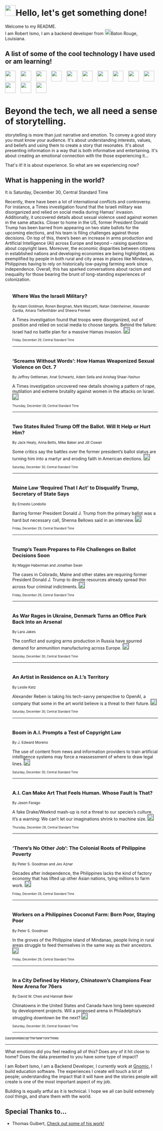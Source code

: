 <h1><img src="https://emojis.slackmojis.com/emojis/images/1643514375/3493/hot-coffee.gif?1643514375" width="35"/>Hello, let's get something done!</h1>

<p>Welcome to my README.<br/>
I am Robert Ismo, I am a backend developer from <img src="https://emojis.slackmojis.com/emojis/images/1638395689/50435/moulin_rouge.png?1638395689" width="20"/>Baton Rouge, Louisiana.</p>
<h2>A list of some of the cool technology I have used or am learning!</h2>
<p>
<img src="https://emojis.slackmojis.com/emojis/images/1643516091/21142/meow_bongotap.gif?1643516091" width="35" alt="">
<img src="https://img.shields.io/badge/Favorite%20Frontend%20Framework-SvelteKit-f83903" alt="">
<img src="https://img.shields.io/badge/Second%20Favorite-Vue-40b581" alt="">
<img src="https://img.shields.io/badge/Most%20Used%20Runtime-Nodejs-78b061" alt="">
<img src="https://emojis.slackmojis.com/emojis/images/1643517416/34482/fire.gif?1643517416" width="35" alt="">
<img src="https://img.shields.io/badge/Javascript%20But%20Better-Typescript-0078ca" alt="">
<img src="https://img.shields.io/badge/Favorite%20Language-Elixir-3e244d" alt="">
<img src="https://img.shields.io/badge/Containerize%20Everything-Docker-6ac9ef" alt="">
<img src="https://emojis.slackmojis.com/emojis/images/1643514596/5999/meow_party.gif?1643514596" width="35" alt="">
<img src="https://img.shields.io/badge/API%20Love%20Language-Graphql-de32a5" alt="">
<img src="https://img.shields.io/badge/Our%20Favorite%20Version%20Controller-Git-e94f33" alt="">
<img src="https://img.shields.io/badge/Favorite%20Database-Redis-d42d1d" alt="">
<img src="https://emojis.slackmojis.com/emojis/images/1643514559/5584/deployparrot.gif?1643514559" width="35" alt="">
<img src="https://img.shields.io/badge/Container%20Interstate-RabbitMQ-f66200" alt="">
<img src="https://img.shields.io/badge/Gotta%20Learn-Kubernetes-316adf" alt="">
<img src="https://img.shields.io/badge/Really%20Mature%20Now-WASM-654fef" alt="">
<img src="https://emojis.slackmojis.com/emojis/images/1666642497/61942/dance_vibe.gif?1666642497" width="35" alt="">
<img src="https://img.shields.io/badge/For%20My%20M1-ARM64-657d96" alt="">
<img src="https://img.shields.io/badge/Loving%20This%20So%20Much-TailwindCSS-17bcb5" alt="">
<img src="https://img.shields.io/badge/Cool%20Build%20Tool-Vite-f9cb24" alt="">
<img src="https://emojis.slackmojis.com/emojis/images/1669231376/62819/working-on-it.gif?1669231376" width="35" alt="">
<img src="https://img.shields.io/badge/Fun%20and%20Easy%20Database-MongoDB-5f8c49" alt="">
<img src="https://img.shields.io/badge/JS%20Life%20Support-NPM-c73737" alt="">
<img src="https://img.shields.io/badge/I%20Liked%20It-DynamoDB-0073b9" alt="">
<img src="https://emojis.slackmojis.com/emojis/images/1643514045/46/question.gif?1643514045" width="35" alt="">
<img src="https://img.shields.io/badge/cool-React-60d6f9" alt="">
<img src="https://img.shields.io/badge/Future%20Big%20Project-Lambda-f37e00" alt="">
<img src="https://img.shields.io/badge/NPM%20But%20Better-PNPM-f1aa07" alt="">
<img src="https://emojis.slackmojis.com/emojis/images/1643514943/9662/fbwow.gif?1643514943" width="35" alt="">
<img src="https://img.shields.io/badge/First%20Language-C-662079" alt="">
<img src="https://img.shields.io/badge/Where%20I%20Deploy%20Frontend-Vercel-000000" alt="">
<img src="https://img.shields.io/badge/Who%20Does%20not%20Want%20an%20App-Swift-f9492a" alt="">
<img src="https://emojis.slackmojis.com/emojis/images/1643514058/151/javascript.png?1643514058" width="35" alt="">
<img src="https://img.shields.io/badge/cool-Python-fbd542" alt="">
<img src="https://img.shields.io/badge/Favorite%20Something-Stripe-656cdc" alt="">
<img src="https://img.shields.io/badge/Of%20Course-HTML5-ed6327" alt="">
<img src="https://emojis.slackmojis.com/emojis/images/1660415405/60731/bomb.gif?1660415405" width="35" alt="">
<img src="https://img.shields.io/badge/hate-CSS-2964ec" alt="">
<img src="https://img.shields.io/badge/Learning-CircleCI-141215" alt="">
<img src="https://img.shields.io/badge/Learning-Rust-fbbb3b" alt="">
<img src="https://emojis.slackmojis.com/emojis/images/1660415397/60712/writing-hand.gif?1660415397" width="35" alt="">
<img src="https://img.shields.io/badge/Dev%20Browser%20of%20Choice-Firefox-cc4e26" alt="">
<img src="https://img.shields.io/badge/Recoverying%20From%20Windows-UNIX-1781e3" alt="">
<img src="https://img.shields.io/badge/LOVE-LogSeq-90c1c2" alt="">
<img src="https://emojis.slackmojis.com/emojis/images/1643514066/223/kirby.gif?1643514066" width="35" alt="">
<img src="https://img.shields.io/badge/Daily%20Driver-MacOS-e6e6e8" alt="">
<img src="https://img.shields.io/badge/Git%20Server-Github-000000" alt="">
<img src="https://img.shields.io/badge/enjoyable-EC2-f17428" alt="">
<img src="https://emojis.slackmojis.com/emojis/images/1643514239/2069/excited.gif?1643514239" width="35" alt="">
</p>
<h1>Beyond the tech, we all need a sense of storytelling.</h1>
<p>storytelling is more than just narrative and emotion. To convey a good story you must know your audience. It's about understanding interests, values, and beliefs and using them to create a story that resonates. It's about presenting information in a way that is both informative and entertaining. It's about creating an emotional connection with the those experiencing it...</p>
<p>That's it! it is about experience. So what are we experiencing now?</p>
<h2>What is happening in the world?</h2>
<p>It is Saturday, December 30, Central Standard Time</p>
<p>
Recently, there have been a lot of international conflicts and controversy. For instance, a Times investigation found that the Israeli military was disorganized and relied on social media during Hamas&#39; invasion. Additionally, it uncovered details about sexual violence used against women in the same attacks. Closer to home in the US, former President Donald Trump has been barred from appearing on two state ballots for the upcoming elections, and his team is filing challenges against those decisions. On top of this, there’s been an increase in arms production and Artificial Intelligence (AI) across Europe and beyond – raising questions about copyright laws. Moreover, the economic disparities between citizens in established nations and developing economies are being highlighted, as exemplified by people in both rural and city areas in places like Mindanao, Philippines having to rely on historically low-paying farming work since independence. Overall, this has sparked conversations about racism and inequality for those bearing the brunt of long-standing experiences of colonization.</p>
<ol>
<img src="https://img.shields.io/badge/-world-blue" alt="">
<h3>Where Was the Israeli Military?</h3>
<sub>By Adam Goldman, Ronen Bergman, Mark Mazzetti, Natan Odenheimer, Alexander Cardia, Ainara Tiefenthäler and Sheera Frenkel</sub>
<p>A Times investigation found that troops were disorganized, out of position and relied on social media to choose targets. Behind the failure: Israel had no battle plan for a massive Hamas invasion.  <a href=""><img src="https://developer.nytimes.com/files/poweredby_nytimes_30b.png?v=1583354208352" height="20"></a></p>
<sub><sub>Friday, December 29, Central Standard Time</sub></sub>
<hr/>
<img src="https://img.shields.io/badge/-world-blue" alt="">
<h3>‘Screams Without Words’: How Hamas Weaponized Sexual Violence on Oct. 7</h3>
<sub>By Jeffrey Gettleman, Anat Schwartz, Adam Sella and Avishag Shaar-Yashuv</sub>
<p>A Times investigation uncovered new details showing a pattern of rape, mutilation and extreme brutality against women in the attacks on Israel.  <a href=""><img src="https://developer.nytimes.com/files/poweredby_nytimes_30b.png?v=1583354208352" height="20"></a></p>
<sub><sub>Thursday, December 28, Central Standard Time</sub></sub>
<hr/>
<img src="https://img.shields.io/badge/-us-blue" alt="">
<h3>Two States Ruled Trump Off the Ballot. Will It Help or Hurt Him?</h3>
<sub>By Jack Healy, Anna Betts, Mike Baker and Jill Cowan</sub>
<p>Some critics say the battles over the former president’s ballot status are turning him into a martyr and eroding faith in American elections.  <a href=""><img src="https://developer.nytimes.com/files/poweredby_nytimes_30b.png?v=1583354208352" height="20"></a></p>
<sub><sub>Saturday, December 30, Central Standard Time</sub></sub>
<hr/>
<img src="https://img.shields.io/badge/-us-blue" alt="">
<h3>Maine Law ‘Required That I Act’ to Disqualify Trump, Secretary of State Says</h3>
<sub>By Ernesto Londoño</sub>
<p>Barring former President Donald J. Trump from the primary ballot was a hard but necessary call, Shenna Bellows said in an interview.  <a href=""><img src="https://developer.nytimes.com/files/poweredby_nytimes_30b.png?v=1583354208352" height="20"></a></p>
<sub><sub>Friday, December 29, Central Standard Time</sub></sub>
<hr/>
<img src="https://img.shields.io/badge/-us-blue" alt="">
<h3>Trump’s Team Prepares to File Challenges on Ballot Decisions Soon</h3>
<sub>By Maggie Haberman and Jonathan Swan</sub>
<p>The cases in Colorado, Maine and other states are requiring former President Donald J. Trump to devote resources already spread thin across four criminal indictments.  <a href=""><img src="https://developer.nytimes.com/files/poweredby_nytimes_30b.png?v=1583354208352" height="20"></a></p>
<sub><sub>Friday, December 29, Central Standard Time</sub></sub>
<hr/>
<img src="https://img.shields.io/badge/-world-blue" alt="">
<h3>As War Rages in Ukraine, Denmark Turns an Office Park Back Into an Arsenal</h3>
<sub>By Lara Jakes</sub>
<p>The conflict and surging arms production in Russia have spurred demand for ammunition manufacturing across Europe.  <a href=""><img src="https://developer.nytimes.com/files/poweredby_nytimes_30b.png?v=1583354208352" height="20"></a></p>
<sub><sub>Saturday, December 30, Central Standard Time</sub></sub>
<hr/>
<img src="https://img.shields.io/badge/-technology-blue" alt="">
<h3>An Artist in Residence on A.I.’s Territory</h3>
<sub>By Leslie Katz</sub>
<p>Alexander Reben is taking his tech-savvy perspective to OpenAI, a company that some in the art world believe is a threat to their future.  <a href=""><img src="https://developer.nytimes.com/files/poweredby_nytimes_30b.png?v=1583354208352" height="20"></a></p>
<sub><sub>Saturday, December 30, Central Standard Time</sub></sub>
<hr/>
<img src="https://img.shields.io/badge/-business-blue" alt="">
<h3>Boom in A.I. Prompts a Test of Copyright Law</h3>
<sub>By J. Edward Moreno</sub>
<p>The use of content from news and information providers to train artificial intelligence systems may force a reassessment of where to draw legal lines.  <a href=""><img src="https://developer.nytimes.com/files/poweredby_nytimes_30b.png?v=1583354208352" height="20"></a></p>
<sub><sub>Saturday, December 30, Central Standard Time</sub></sub>
<hr/>
<img src="https://img.shields.io/badge/-arts-blue" alt="">
<h3>A.I. Can Make Art That Feels Human. Whose Fault Is That?</h3>
<sub>By Jason Farago</sub>
<p>A fake Drake&#x2F;Weeknd mash-up is not a threat to our species’s culture. It’s a warning: We can’t let our imaginations shrink to machine size.  <a href=""><img src="https://developer.nytimes.com/files/poweredby_nytimes_30b.png?v=1583354208352" height="20"></a></p>
<sub><sub>Thursday, December 28, Central Standard Time</sub></sub>
<hr/>
<img src="https://img.shields.io/badge/-business-blue" alt="">
<h3>‘There’s No Other Job’: The Colonial Roots of Philippine Poverty</h3>
<sub>By Peter S. Goodman and Jes Aznar</sub>
<p>Decades after independence, the Philippines lacks the kind of factory economy that has lifted up other Asian nations, tying millions to farm work.  <a href=""><img src="https://developer.nytimes.com/files/poweredby_nytimes_30b.png?v=1583354208352" height="20"></a></p>
<sub><sub>Friday, December 29, Central Standard Time</sub></sub>
<hr/>
<img src="https://img.shields.io/badge/-business-blue" alt="">
<h3>Workers on a Philippines Coconut Farm: Born Poor, Staying Poor</h3>
<sub>By Peter S. Goodman</sub>
<p>In the groves of the Philippine island of Mindanao, people living in rural areas struggle to feed themselves in the same way as their ancestors.  <a href=""><img src="https://developer.nytimes.com/files/poweredby_nytimes_30b.png?v=1583354208352" height="20"></a></p>
<sub><sub>Friday, December 29, Central Standard Time</sub></sub>
<hr/>
<img src="https://img.shields.io/badge/-us-blue" alt="">
<h3>In a City Defined by History, Chinatown’s Champions Fear New Arena for 76ers</h3>
<sub>By David W. Chen and Hannah Beier</sub>
<p>Chinatowns in the United States and Canada have long been squeezed by development projects. Will a proposed arena in Philadelphia’s struggling downtown be the next?  <a href=""><img src="https://developer.nytimes.com/files/poweredby_nytimes_30b.png?v=1583354208352" height="20"></a></p>
<sub><sub>Saturday, December 30, Central Standard Time</sub></sub>
<hr/>
</ol>
<a href="https://developer.nytimes.com"><sub><sub>Data provided by The New York Times</sub></sub></a>
<hr/>
<p>What emotions did you feel reading all of this? Does any of it hit close to home? Does the data presented to you have some type of impact?</p>
<p>I am Robert Ismo, I am a Backend Developer, I currently work at <a href="https://gnomic.education/">Gnomic</a>, I build education software. The experiences I create will touch a lot of people; understanding the impact that it will have and the stories people will create is one of the most important aspect of my job.</p>
<p>Building is equally artful as it is technical. I hope we all can build extremely cool things, and share them with the world.</p>
<h2>Special Thanks to...</h2>
<ul>
<li>Thomas Guibert, <a href="https://github.com/thmsgbrt/thmsgbrt">Check out some of his work!</a></li>
</ul>